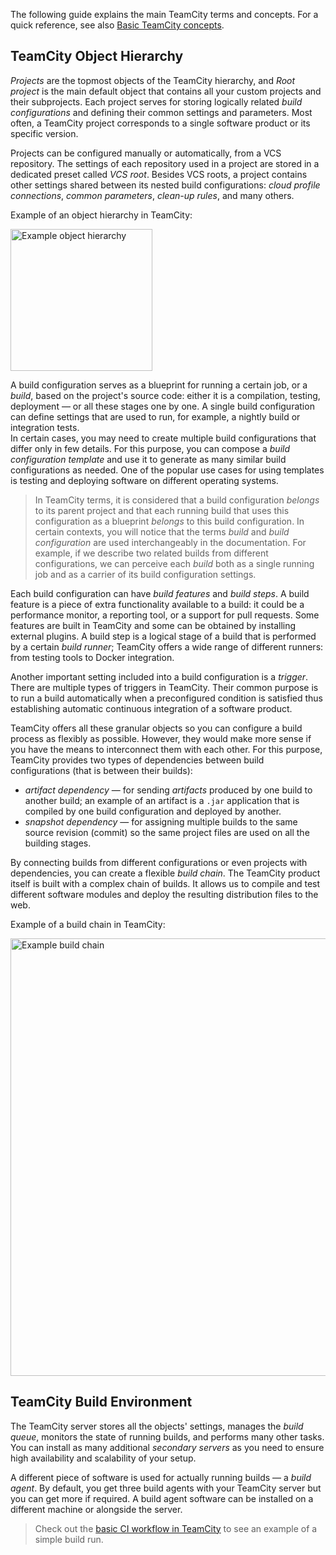 [//]: # (title: Introduction to TeamCity Terminology)
[//]: # (auxiliary-id: Introduction to TeamCity Terminology)

The following guide explains the main TeamCity terms and concepts. For a quick reference, see also [Basic TeamCity concepts](continuous-integration-with-teamcity.md#Basic+TeamCity+concepts).

## TeamCity Object Hierarchy

_Projects_ are the topmost objects of the TeamCity hierarchy, and _Root project_ is the main default object that contains all your custom projects and their subprojects. Each project serves for storing logically related _build configurations_ and defining their common settings and parameters. Most often, a TeamCity project corresponds to a single software product or its specific version.

Projects can be configured manually or automatically, from a VCS repository. The settings of each repository used in a project are stored in a dedicated preset called _VCS root_. Besides VCS roots, a project contains other settings shared between its nested build configurations: _cloud profile connections_, _common parameters_, _clean-up rules_, and many others.

Example of an object hierarchy in TeamCity:

<img src="ex-hierarchy.png" alt="Example object hierarchy" width="227"/>

A build configuration serves as a blueprint for running a certain job, or a _build_, based on the project's source code: either it is a compilation, testing, deployment — or all these stages one by one. A single build configuration can define settings that are used to run, for example, a nightly build or integration tests.   
In certain cases, you may need to create multiple build configurations that differ only in few details. For this purpose, you can compose a _build configuration template_ and use it to generate as many similar build configurations as needed. One of the popular use cases for using templates is testing and deploying software on different operating systems.

>In TeamCity terms, it is considered that a build configuration _belongs_ to its parent project and that each running build that uses this configuration as a blueprint _belongs_ to this build configuration. In certain contexts, you will notice that the terms _build_ and _build configuration_ are used interchangeably in the documentation. For example, if we describe two related builds from different configurations, we can perceive each _build_ both as a single running job and as a carrier of its build configuration settings.

Each build configuration can have _build features_ and _build steps_. A build feature is a piece of extra functionality available to a build: it could be a performance monitor, a reporting tool, or a support for pull requests. Some features are built in TeamCity and some can be obtained by installing external plugins. A build step is a logical stage of a build that is performed by a certain _build runner_; TeamCity offers a wide range of different runners: from testing tools to Docker integration.

Another important setting included into a build configuration is a _trigger_. There are multiple types of triggers in TeamCity. Their common purpose is to run a build automatically when a preconfigured condition is satisfied thus establishing automatic continuous integration of a software product.

TeamCity offers all these granular objects so you can configure a build process as flexibly as possible. However, they would make more sense if you have the means to interconnect them with each other. For this purpose, TeamCity provides two types of dependencies between build configurations (that is between their builds):
* _artifact dependency_ — for sending _artifacts_ produced by one build to another build; an example of an artifact is a `.jar` application that is compiled by one build configuration and deployed by another.
* _snapshot dependency_ — for assigning multiple builds to the same source revision (commit) so the same project files are used on all the building stages.

By connecting builds from different configurations or even projects with dependencies, you can create a flexible _build chain_. The TeamCity product itself is built with a complex chain of builds. It allows us to compile and test different software modules and deploy the resulting distribution files to the web.

Example of a build chain in TeamCity:

<img src="ex-build-chain.png" alt="Example build chain" width="700"/>

## TeamCity Build Environment

The TeamCity server stores all the objects' settings, manages the _build queue_, monitors the state of running builds, and performs many other tasks. You can install as many additional _secondary servers_ as you need to ensure high availability and scalability of your setup.

A different piece of software is used for actually running builds — a _build agent_. By default, you get three build agents with your TeamCity server but you can get more if required. A build agent software can be installed on a different machine or alongside the server.

>Check out the [basic CI workflow in TeamCity](continuous-integration-with-teamcity.md#Basic+CI+Workflow+in+TeamCity) to see an example of a simple build run.